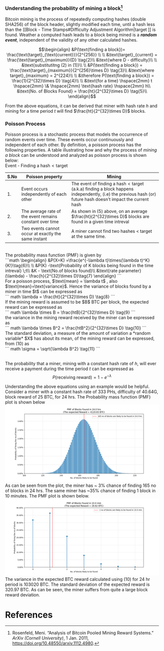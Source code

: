 ### Understanding the probability of mining a block[^1]
Bitcoin mining is the process of repeatedly computing hashes (double SHA256) of the block header, slightly modified each time, until a hash less than the [[Block - Time Stamps#Difficulty Adjustment Algorithm|target ]] is found. Weather a computed hash leads to a block being mined is a ***random event***, independent of the validity of any other calculated hashes.  <br>
``` math
\begin{align}
&P(\text{finding a block})= \frac{\text{target}_{\text{current}}}{2^{256}} \\
\\
&\text{target}_{current} = \frac{\text{target}_{maximum}}{D} \tag{2}\\
&\text{where D - difficulty}\\
\\
&\text{substitutitng (2) in (1)}\\
\\
&P(\text{finding a block}) = \frac{\text{target}_{maximum}}{2^{256}\times D} \tag{3}\\
&\text{where target}_{maximum} = 2^{224}\\
\\
&\therefore P(\text{finding a block}) = \frac{1}{2^{32}\times D} \tag{4}\\
\\
&\text{for a time} \hspace{2mm} t \hspace{2mm} \& \hspace{2mm} \text{hash rate} \hspace{2mm} h\\
&\text{No. of Blocks Found} = \frac{ht}{2^{32}\times D} \tag{5}\\
\end{align}
```

From the above equations, it can be derived that  miner with hash rate $h$ and mining for a time period $t$ will find $\frac{ht}{2^{32}\times D}$ blocks. 

### Poisson Process
Poisson process is a stochastic process that models the occurrence of random events over time. These events occur continuously and independent of each other. By definition, a poisson process has the following properties. A table illustrating how and why the process of *mining a block* can be understood and analyzed as poisson process is shown below:<br>
Event - Finding a $\text{hash}<\text{target}$ <br>

| <center>S.No</center> | <center>Poisson property</center>                        | <center>Mining</center>                                                                                                                                                      |
| --------------------- | -------------------------------------------------------- | ---------------------------------------------------------------------------------------------------------------------------------------------------------------------------- |
| 1.                    | Event occurs independently of each other                 | The event of finding a $\text{hash} < \text{target}$ (a.k.a) finding a block happens independently, (i.e) the previous hash (or) future hash doesn't impact the current hash |
| 2.                    | The average rate of the event remains constant over time | As shown in (5) above, on an average $\frac{ht}{2^{32}\times D}$ blocks are found in a given time intreval                                                                   |
| 3.                    | Two events cannot occur at exactly the same instant      | A miner cannot find two hashes < target at the same time.                                                                                                                    |
<br>
The probability mass function (PMF) is given by <br>
```math
\begin{align}
&P(X=K) =\frac{e^{-\lambda t}\times(\lambda t)^K}{K!}\tag{6}\\
\\
&P(K) -\text{Probability of K blocks being found in the time intreval} \;t\\
&K - \text{No.of blocks found}\\
&\text{rate parameter}(\lambda) - \frac{h}{2^{32}\times D}\tag{7}
\end{align}
```
<br>
For a poisson process, $\text{mean} = \lambda t$  , also $\text{mean}=\text{variance}$. Hence the variance of blocks found by a miner in time $t$ can be expressed as <br>
``` math
\lambda = \frac{ht}{2^{32}\times D} \tag{8}
```
<br>
If the mining reward is assumed to be $B$ BTC per block, the expected reward can be expressed as <br>
``` math 
\lambda \times B = \frac{htB}{2^{32}\times D} \tag{9}
```
<br>
 the variance in the mining reward received by the miner can be expressed as <br>
 ``` math
\lambda \times B^2 = \frac{htB^2}{2^{32}\times D} \tag{10} 
```
 <br>The standard deviation, a measure of the amount of variation a *random variable* $X$ has about its mean, of the mining reward can be expressed, from (10) as <br>
 ``` math
 \sigma = \sqrt{\lambda B^2} \tag{11}
```
 
<br> The probability that a miner, mining with a constant hash rate of $h$, will ever receive a payment during the time period $t$ can be expressed as 
$$\begin{equation} P(\text{receiving reward})=1-e^{-\lambda} \end{equation}$$ 

Understanding the above equations using an example would be helpful. Consider a miner with a constant hash rate of 333 PHs, difficulty of 40.64G, block reward of 25 BTC, for 24 hrs. The Probability mass function (PMF) plot is shown below<br>
![](images/pmf_24hrs.png)<br>
As can be seen from the plot, the miner has ~ 3% chance of finding 165 no of blocks in 24 hrs. The same miner has  ~35% chance of finding 1 block in 10 minutes. The PMF plot is shown below. 
![](images/pmf_10_min.png)
<br>
The variance in the expected BTC reward calculated using (10) for 24 hr period is 103020 BTC. The standard deviation of the expected reward is 320.97 BTC. As can be seen, the miner suffers from quite a large block reward deviation. 
# References

[^1]: Rosenfeld, Meni. “Analysis of Bitcoin Pooled Mining Reward Systems.” _ArXiv (Cornell University)_, 1 Jan. 2011, https://doi.org/10.48550/arxiv.1112.4980.